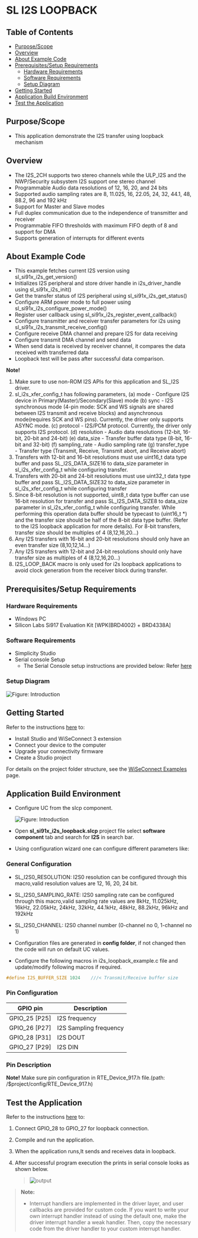 # SL I2S LOOPBACK

## Table of Contents

- [Purpose/Scope](#purposescope)
- [Overview](#overview)
- [About Example Code](#about-example-code)
- [Prerequisites/Setup Requirements](#prerequisitessetup-requirements)
  - [Hardware Requirements](#hardware-requirements)
  - [Software Requirements](#software-requirements)
  - [Setup Diagram](#setup-diagram)
- [Getting Started](#getting-started)
- [Application Build Environment](#application-build-environment)
- [Test the Application](#test-the-application)

## Purpose/Scope

- This application demonstrate the I2S transfer using loopback mechanism

## Overview

- The I2S_2CH supports two stereo channels while the ULP_I2S and the NWP/Security subsystem I2S support one stereo channel
- Programmable Audio data resolutions of 12, 16, 20, and 24 bits
- Supported audio sampling rates are 8, 11.025, 16, 22.05, 24, 32, 44.1, 48, 88.2, 96 and 192 kHz
- Support for Master and Slave modes
- Full duplex communication due to the independence of transmitter and receiver
- Programmable FIFO thresholds with maximum FIFO depth of 8 and support for DMA
- Supports generation of interrupts for different events

## About Example Code

- This example fetches current I2S version using sl_si91x_i2s_get_version()
- Initializes I2S peripheral and store driver handle in i2s_driver_handle using sl_si91x_i2s_init()
- Get the transfer status of I2S peripheral using sl_si91x_i2s_get_status()
- Configure ARM power mode to full power using sl_si91x_i2s_configure_power_mode()
- Register user callback using sl_si91x_i2s_register_event_callback()
- Configure transmitter and receiver transfer parameters for i2s using sl_si91x_i2s_transmit_receive_config()
- Configure receive DMA channel and prepare I2S for data receiving
- Configure transmit DMA channel and send data
- When send data is received by receiver channel, it compares the data received with transferred data
- Loopback test will be pass after successful data comparison.

**Note!** 
1. Make sure to use non-ROM I2S APIs for this application and SL_I2S driver.
2. sl_i2s_xfer_config_t has following parameters,
	(a) mode - Configure I2S device in Primary(Master)/Secondary(Slave) mode
	(b) sync - I2S synchronous mode (4-pin mode: SCK and WS signals are shared between I2S transmit and receive blocks) 
	     and asynchronous mode(requires SCK and WS pins). Currently, the driver only supports ASYNC mode.
	(c) protocol - I2S/PCM protocol. Currently, the driver only supports I2S protocol.
	(d) resolution - Audio data resolutions (12-bit, 16-bit, 20-bit and 24-bit)
	(e) data_size - Transfer buffer data type (8-bit, 16-bit and 32-bit)
	(f) sampling_rate - Audio sampling rate
	(g) transfer_type - Transfer type (Transmit, Receive, Transmit abort, and Receive abort)
3. Transfers with 12-bit and 16-bit resolutions must use uint16_t data type buffer and pass SL_I2S_DATA_SIZE16 to data_size parameter
   in sl_i2s_xfer_config_t while configuring transfer.
4. Transfers with 20-bit and 24-bit resolutions must use uint32_t data type buffer and pass SL_I2S_DATA_SIZE32 to data_size parameter
   in sl_i2s_xfer_config_t while configuring transfer
5. Since 8-bit resolution is not supported, uint8_t data type buffer can use 16-bit resolution for transfer and pass SL_I2S_DATA_SIZE8 
   to data_size parameter in sl_i2s_xfer_config_t while configuring transfer. While performing this operation data buffer should be 
   typecast to (uint16_t *) and the transfer size should be half of the 8-bit data type buffer. (Refer to the I2S loopback application for more details). For 8-bit transfers, transfer size should be multiples of 4 (8,12,16,20...)
6. Any I2S transfers with 16-bit and 20-bit resolutions should only have an even transfer size (8,10,12,14...)
7. Any I2S transfers with 12-bit and 24-bit resolutions should only have transfer size as multiples of 4 (8,12,16,20...)
8. I2S_LOOP_BACK macro is only used for i2s loopback applications to avoid clock generation from the receiver block during transfer.


## Prerequisites/Setup Requirements

### Hardware Requirements

- Windows PC
- Silicon Labs Si917 Evaluation Kit [WPK(BRD4002) + BRD4338A]

### Software Requirements

- Simplicity Studio
- Serial console Setup
  - The Serial Console setup instructions are provided below:
Refer [here](https://docs.silabs.com/wiseconnect/latest/wiseconnect-developers-guide-developing-for-silabs-hosts/#console-input-and-output)

### Setup Diagram

![Figure: Introduction](resources/readme/setupdiagram.png)

## Getting Started

Refer to the instructions [here](https://docs.silabs.com/wiseconnect/latest/wiseconnect-getting-started/) to:

- Install Studio and WiSeConnect 3 extension
- Connect your device to the computer
- Upgrade your connectivity firmware
- Create a Studio project

For details on the project folder structure, see the [WiSeConnect Examples](https://docs.silabs.com/wiseconnect/latest/wiseconnect-examples/#example-folder-structure) page.

## Application Build Environment

- Configure UC from the slcp component.

   ![Figure: Introduction](resources/uc_screen/i2s_loopback_uc_screen.png)

- Open **sl_si91x_i2s_loopback.slcp** project file select **software component** tab and search for **I2S** in search bar.
- Using configuration wizard one can configure different parameters like:

### General Configuration

- SL_I2S0_RESOLUTION: I2S0 resolution can be configured through this macro,valid resolution values are 12, 16, 20, 24 bit.
- SL_I2S0_SAMPLING_RATE: I2S0 sampling rate can be configured through this macro,valid sampling rate values are
    8kHz, 11.025kHz, 16kHz, 22.05kHz, 24kHz, 32kHz, 44.1kHz, 48kHz, 88.2kHz, 96kHz and 192kHz
- SL_I2S0_CHANNEL: I2S0 channel number (0-channel no 0, 1-channel no 1)
- Configuration files are generated in **config folder**, if not changed then the code will run on default UC values.

- Configure the following macros in i2s_loopback_example.c file and update/modify following macros if required.

```C
#define I2S_BUFFER_SIZE 1024    ///< Transmit/Receive buffer size
```

### Pin Configuration

| GPIO pin                | Description             |
| ----------------------- | ----------------------- |
| GPIO_25 [P25]           | I2S frequency           |
| GPIO_26 [P27]           | I2S Sampling frequency  |
| GPIO_28 [P31]           | I2S DOUT          |
| GPIO_27 [P29]           | I2S DIN           |

### Pin Description

**Note!** Make sure pin configuration in RTE_Device_917.h file.(path: /$project/config/RTE_Device_917.h)

## Test the Application

Refer to the instructions [here](https://docs.silabs.com/wiseconnect/latest/wiseconnect-getting-started/) to:

1. Connect GPIO_28 to GPIO_27 for loopback connection.
2. Compile and run the application.
3. When the application runs,It sends and receives data in loopback.
4. After successful program execution the prints in serial console looks as shown below.

   >![output](resources/readme/output.png)


> **Note:**
>
> - Interrupt handlers are implemented in the driver layer, and user callbacks are provided for custom code. If you want to write your own interrupt handler instead of using the default one, make the driver interrupt handler a weak handler. Then, copy the necessary code from the driver handler to your custom interrupt handler.
